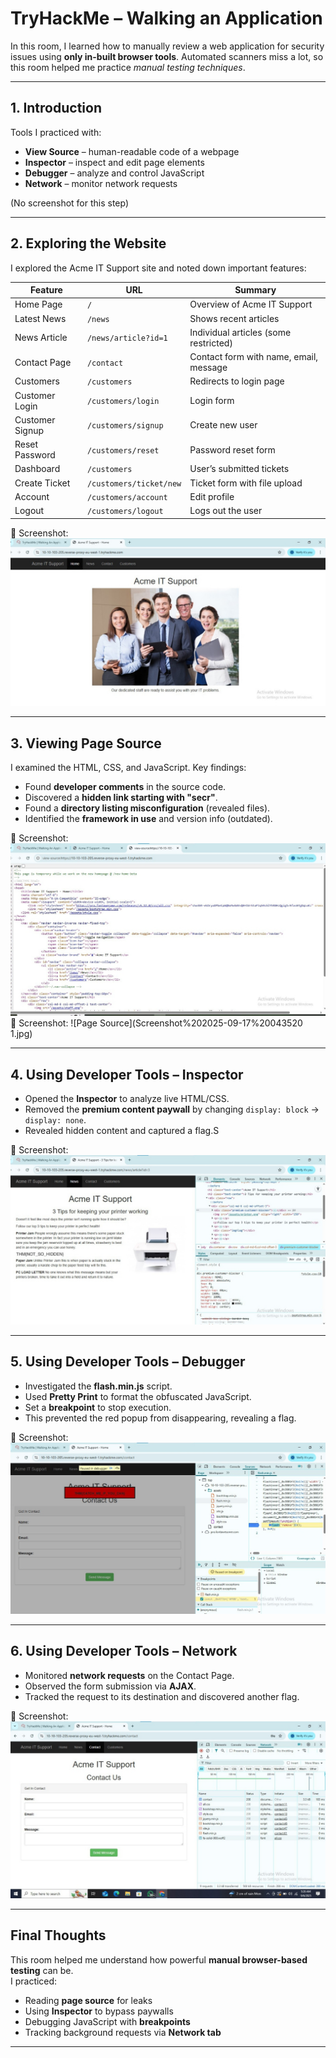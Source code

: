 # TryHackMe – Walking an Application

In this room, I learned how to manually review a web application for security issues using **only in-built browser tools**. Automated scanners miss a lot, so this room helped me practice *manual testing techniques*.

---

## 1. Introduction
Tools I practiced with:
- **View Source** – human-readable code of a webpage
- **Inspector** – inspect and edit page elements
- **Debugger** – analyze and control JavaScript
- **Network** – monitor network requests

(No screenshot for this step)

---

## 2. Exploring the Website
I explored the Acme IT Support site and noted down important features:

| Feature           | URL                 | Summary |
|-------------------|---------------------|---------|
| Home Page         | `/`                 | Overview of Acme IT Support |
| Latest News       | `/news`             | Shows recent articles |
| News Article      | `/news/article?id=1`| Individual articles (some restricted) |
| Contact Page      | `/contact`          | Contact form with name, email, message |
| Customers         | `/customers`        | Redirects to login page |
| Customer Login    | `/customers/login`  | Login form |
| Customer Signup   | `/customers/signup` | Create new user |
| Reset Password    | `/customers/reset`  | Password reset form |
| Dashboard         | `/customers`        | User’s submitted tickets |
| Create Ticket     | `/customers/ticket/new` | Ticket form with file upload |
| Account           | `/customers/account` | Edit profile |
| Logout            | `/customers/logout` | Logs out the user |

📸 Screenshot:  
![Acme Homepage](Screenshot%202025-09-05%20065909_1.jpg)

---

## 3. Viewing Page Source
I examined the HTML, CSS, and JavaScript. Key findings:
- Found **developer comments** in the source code.
- Discovered a **hidden link starting with "secr"**.
- Found a **directory listing misconfiguration** (revealed files).
- Identified the **framework in use** and version info (outdated).

📸 Screenshot:  
![Page Source](Screenshot%202025-09-05%20070441_1.jpg)
📸 Screenshot:
![Page Source](Screenshot%202025-09-17%20043520 1.jpg)

---

## 4. Using Developer Tools – Inspector
- Opened the **Inspector** to analyze live HTML/CSS.  
- Removed the **premium content paywall** by changing `display: block` → `display: none`.  
- Revealed hidden content and captured a flag.S

📸 Screenshot:  
![Inspector](Screenshot%202025-09-06%20045730_1.jpg)

---

## 5. Using Developer Tools – Debugger
- Investigated the **flash.min.js** script.  
- Used **Pretty Print** to format the obfuscated JavaScript.  
- Set a **breakpoint** to stop execution.  
- This prevented the red popup from disappearing, revealing a flag.

📸 Screenshot:  
![Debugger](Screenshot%202025-09-06%20050520_1.jpg)

---

## 6. Using Developer Tools – Network
- Monitored **network requests** on the Contact Page.  
- Observed the form submission via **AJAX**.  
- Tracked the request to its destination and discovered another flag.

📸 Screenshot:  
![Network](Screenshot%202025-09-06%20052716_1.jpg)

---

## Final Thoughts
This room helped me understand how powerful **manual browser-based testing** can be.  
I practiced:
- Reading **page source** for leaks
- Using **Inspector** to bypass paywalls
- Debugging JavaScript with **breakpoints**
- Tracking background requests via **Network tab**

---


